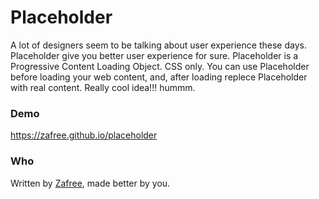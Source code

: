 # Placeholder

A lot of designers seem to be talking about user experience these days. Placeholder give you better user experience for sure. Placeholder is a Progressive Content Loading Object. CSS only. You can use Placeholder before loading your web content, and, after loading replece Placeholder with real content. Really cool idea!!! hummm.  

### Demo
https://zafree.github.io/placeholder

### Who

Written by <a href="http://zafree.github.io/" target="_blank">Zafree</a>, made better by you.
